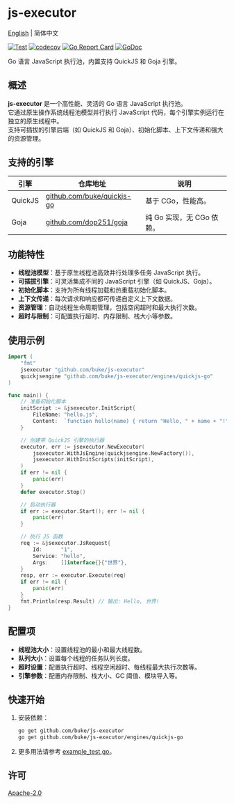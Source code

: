 # js-executor
[English](README.md) | 简体中文

[![Test](https://github.com/buke/js-executor/workflows/Test/badge.svg)](https://github.com/buke/js-executor/actions?query=workflow%3ATest)
[![codecov](https://codecov.io/gh/buke/js-executor/graph/badge.svg?token=dEKb74zdFq)](https://codecov.io/gh/buke/js-executor)
[![Go Report Card](https://goreportcard.com/badge/github.com/buke/js-executor)](https://goreportcard.com/report/github.com/buke/js-executor)
[![GoDoc](https://pkg.go.dev/badge/github.com/buke/js-executor?status.svg)](https://pkg.go.dev/github.com/buke/js-executor?tab=doc)

Go 语言 JavaScript 执行池，内置支持 QuickJS 和 Goja 引擎。

## 概述

**js-executor** 是一个高性能、灵活的 Go 语言 JavaScript 执行池。  
它通过原生操作系统线程池模型并行执行 JavaScript 代码，每个引擎实例运行在独立的原生线程中。  
支持可插拔的引擎后端（如 QuickJS 和 Goja）、初始化脚本、上下文传递和强大的资源管理。

## 支持的引擎

| 引擎    | 仓库地址                                                       | 说明                         |
|---------|------------------------------------------------------------------|------------------------------|
| QuickJS | [github.com/buke/quickjs-go](https://github.com/buke/quickjs-go) | 基于 CGo，性能高。           |
| Goja    | [github.com/dop251/goja](https://github.com/dop251/goja)         | 纯 Go 实现，无 CGo 依赖。    |

## 功能特性

- **线程池模型**：基于原生线程池高效并行处理多任务 JavaScript 执行。
- **可插拔引擎**：可灵活集成不同的 JavaScript 引擎（如 QuickJS、Goja）。
- **初始化脚本**：支持为所有线程加载和热重载初始化脚本。
- **上下文传递**：每次请求和响应都可传递自定义上下文数据。
- **资源管理**：自动线程生命周期管理，包括空闲超时和最大执行次数。
- **超时与限制**：可配置执行超时、内存限制、栈大小等参数。

## 使用示例

```go
import (
    "fmt"
    jsexecutor "github.com/buke/js-executor"
    quickjsengine "github.com/buke/js-executor/engines/quickjs-go"
)

func main() {
    // 准备初始化脚本
    initScript := &jsexecutor.InitScript{
        FileName: "hello.js",
        Content:  `function hello(name) { return "Hello, " + name + "!"; }`,
    }

    // 创建带 QuickJS 引擎的执行器
    executor, err := jsexecutor.NewExecutor(
        jsexecutor.WithJsEngine(quickjsengine.NewFactory()),
        jsexecutor.WithInitScripts(initScript),
    )
    if err != nil {
        panic(err)
    }
    defer executor.Stop()

    // 启动执行器
    if err := executor.Start(); err != nil {
        panic(err)
    }

    // 执行 JS 函数
    req := &jsexecutor.JsRequest{
        Id:      "1",
        Service: "hello",
        Args:    []interface{}{"世界"},
    }
    resp, err := executor.Execute(req)
    if err != nil {
        panic(err)
    }
    fmt.Println(resp.Result) // 输出: Hello, 世界!
}
```

## 配置项

- **线程池大小**：设置线程池的最小和最大线程数。
- **队列大小**：设置每个线程的任务队列长度。
- **超时设置**：配置执行超时、线程空闲超时、每线程最大执行次数等。
- **引擎参数**：配置内存限制、栈大小、GC 阈值、模块导入等。

## 快速开始

1. 安装依赖：
    ```sh
    go get github.com/buke/js-executor
    go get github.com/buke/js-executor/engines/quickjs-go
    ```

2. 更多用法请参考 [example_test.go](./example_test.go)。

## 许可

[Apache-2.0](LICENSE)